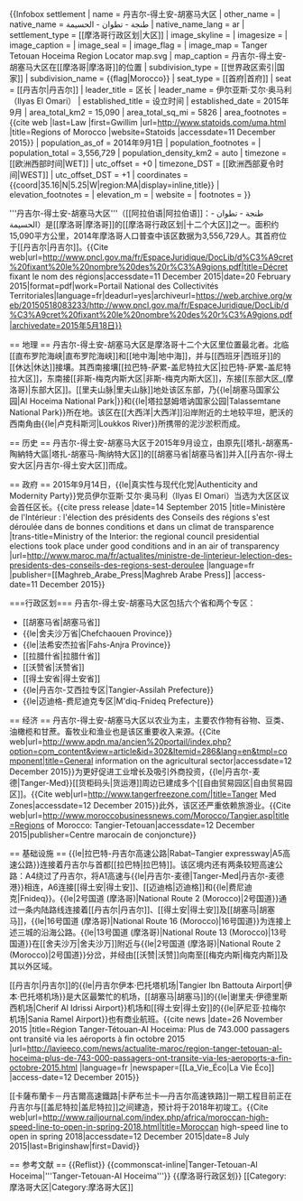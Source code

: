 {{Infobox settlement
| name                   = 丹吉尔-得土安-胡塞马大区
| other_name             =
| native_name            = طنجة - تطوان - الحسيمة
| native_name_lang       = ar
| settlement_type        = [[摩洛哥行政区划|大区]]
| image_skyline          =
| imagesize              =
| image_caption          =
| image_seal             = 
| image_flag             =
| image_map              = Tanger Tetouan Hoceima Region Locator map.svg
| map_caption            = 丹吉尔-得土安-胡塞马大区在[[摩洛哥|摩洛哥]]的位置
| subdivision_type       = [[世界政区索引|国家]]
| subdivision_name       = {{flag|Morocco}}
| seat_type              = [[首府|首府]]
| seat                   = [[丹吉尔|丹吉尔]]
| leader_title           = 区长
| leader_name            = 伊尔亚斯·艾尔·奥马利<br>（Ilyas El Omari）
| established_title      = 设立时间
| established_date       = 2015年9月
| area_total_km2         = 15,090
| area_total_sq_mi       = 5826
| area_footnotes         = <ref name=statoids>{{cite web |last=Law |first=Gwillim |url=http://www.statoids.com/uma.html |title=Regions of Morocco |website=Statoids |accessdate=11 December 2015}}</ref>
| population_as_of       = 2014年9月1日
| population_footnotes   = <ref name=statoids/>
| population_total       = 3,556,729
| population_density_km2 = auto
| timezone               = [[欧洲西部时间|WET]]
| utc_offset             = +0
| timezone_DST           = [[欧洲西部夏令时间|WEST]]
| utc_offset_DST         = +1
| coordinates            = {{coord|35.16|N|5.25|W|region:MA|display=inline,title}}
| elevation_footnotes    =
| elevation_m            =
| website                =
| footnotes              =
}}

'''丹吉尔-得土安-胡塞马大区'''（[[阿拉伯语|阿拉伯语]]：طنجة - تطوان - الحسيمة）是[[摩洛哥|摩洛哥]]的[[摩洛哥行政区划|十二个大区]]之一。面积约15,090平方公里，2014年摩洛哥人口普查中该区数据为3,556,729人。其首府位于[[丹吉尔|丹吉尔]]。<ref name="Bulletin">{{Cite web|url=http://www.pncl.gov.ma/fr/EspaceJuridique/DocLib/d%C3%A9cret%20fixant%20le%20nombre%20des%20r%C3%A9gions.pdf|title=Décret fixant le nom des régions|accessdate=11 December 2015|date=20 February 2015|format=pdf|work=Portail National des Collectivités Territoriales|language=fr|deadurl=yes|archiveurl=https://web.archive.org/web/20150518083233/http://www.pncl.gov.ma/fr/EspaceJuridique/DocLib/d%C3%A9cret%20fixant%20le%20nombre%20des%20r%C3%A9gions.pdf|archivedate=2015年5月18日}}</ref>

== 地理 ==
丹吉尔-得土安-胡塞马大区是摩洛哥十二个大区里位置最北者。北临[[直布罗陀海峡|直布罗陀海峡]]和[[地中海|地中海]]，并与[[西班牙|西班牙]]的[[休达|休达]]接壤。其西南接壤[[拉巴特-萨累-盖尼特拉大区|拉巴特-萨累-盖尼特拉大区]]，东南接[[非斯-梅克内斯大区|非斯-梅克内斯大区]]，东接[[东部大区_(摩洛哥)|东部大区]]。[[里夫山脉|里夫山脉]]地处该区东部，乃{{le|胡塞马国家公园|Al Hoceima National Park|}}和{{le|塔拉瑟姆塔讷国家公园|Talassemtane National Park}}所在地。该区在[[大西洋|大西洋]]沿岸附近的土地较平坦，肥沃的西南角由{{le|卢克科斯河|Loukkos River}}所携带的泥沙淤积而成。

== 历史 ==
丹吉尔-得土安-胡塞马大区于2015年9月设立，由原先[[塔扎-胡塞馬-陶納特大區|塔扎-胡塞马-陶纳特大区]]的[[胡塞马省|胡塞马省]]并入[[丹吉尔-得土安大区|丹吉尔-得土安大区]]而成。

== 政府 ==
2015年9月14日，{{le|真实性与现代化党|Authenticity and Modernity Party}}党员伊尔亚斯·艾尔·奥马利（Ilyas El Omari）当选为大区区议会首任区长。<ref>{{cite press release |date=14 September 2015 |title=Ministère de l'Intérieur : l'élection des présidents des Conseils des régions s'est déroulée dans de bonnes conditions et dans un climat de transparence |trans-title=Ministry of the Interior: the regional council presidential elections took place under good conditions and in an air of transparency |url=http://www.maroc.ma/fr/actualites/ministre-de-linterieur-lelection-des-presidents-des-conseils-des-regions-sest-deroulee |language=fr |publisher=[[Maghreb_Arabe_Press|Maghreb Arabe Press]] |access-date=11 December 2015}}</ref>

===行政区划===
丹吉尔-得土安-胡塞马大区包括六个省和两个专区：
* [[胡塞马省|胡塞马省]]
* {{le|舍夫沙万省|Chefchaouen Province}}
* {{le|法希安杰拉省|Fahs-Anjra Province}}
* [[拉腊什省|拉腊什省]]
* [[沃赞省|沃赞省]]
* [[得土安省|得土安省]]
* {{le|丹吉尔-艾西拉专区|Tangier-Assilah Prefecture}}
* {{le|迈迪格-费尼迪克专区|M'diq-Fnideq Prefecture}}

== 经济 ==
丹吉尔-得土安-胡塞马大区以农业为主，主要农作物有谷物、豆类、油橄榄和甘蔗。畜牧业和渔业也是该区重要收入来源。<ref>{{Cite web|url=http://www.apdn.ma/ancien%20portail/index.php?option=com_content&view=article&id=302&Itemid=286&lang=en&tmpl=component|title=General information on the agricultural sector|accessdate=12 December 2015}}</ref>为更好促进工业增长及吸引外商投资，{{le|丹吉尔-麦德|Tanger-Med}}[[货柜码头|货运港]]周边已建成多个[[自由贸易园区|自由贸易园区]]。<ref>{{Cite web|url=http://www.tangerfreezone.com/|title=Tanger Med Zones|accessdate=12 December 2015}}</ref>此外，该区还严重依赖旅游业。<ref>{{Cite web|url=http://www.moroccobusinessnews.com/Morocco/Tangier.asp|title=Regions of Morocco: Tangier-Tetouan|accessdate=12 December 2015|publisher=Centre marocain de conjoncture}}</ref>

== 基础设施 ==
{{le|拉巴特-丹吉尔高速公路|Rabat–Tangier expressway|A5高速公路}}连接着丹吉尔与首都[[拉巴特|拉巴特]]。该区境内还有两条较短高速公路：A4绕过了丹吉尔，将A1高速与{{le|丹吉尔-麦德|Tanger-Med|丹吉尔-麦德港}}相连，A6连接[[得土安|得土安]]、[[迈迪格|迈迪格]]和{{le|费尼迪克|Fnideq}}。{{le|2号国道 (摩洛哥)|National Route 2 (Morocco)|2号国道}}通过一条内陆路线连接着[[丹吉尔|丹吉尔]]、[[得土安|得土安]]及[[胡塞马|胡塞马]]，{{le|16号国道 (摩洛哥)|National Route 16 (Morocco)|16号国道}}为连接上述三城的沿海公路。{{le|13号国道 (摩洛哥)|National Route 13 (Morocco)|13号国道}}在[[舍夫沙万|舍夫沙万]]附近与{{le|2号国道 (摩洛哥)|National Route 2 (Morocco)|2号国道}}分岔，并经由[[沃赞|沃赞]]向南至[[梅克内斯|梅克内斯]]及其以外区域。

[[丹吉尔|丹吉尔]]的{{le|丹吉尔伊本·巴托塔机场|Tangier Ibn Battouta Airport|伊本·巴托塔机场}}是大区最繁忙的机场，[[胡塞马|胡塞马]]的{{le|谢里夫·伊德里斯西机场|Cherif Al Idrissi Airport}}机场和[[得土安|得土安]]的{{le|萨尼亚·拉梅尔机场|Sania Ramel Airport}}也有商业航班。<ref>{{cite news |date=26 November 2015 |title=Région Tanger-Tétouan-Al Hoceima: Plus de 743.000 passagers ont transité via les aéroports à fin octobre 2015 |url=http://lavieeco.com/news/actualite-maroc/region-tanger-tetouan-al-hoceima-plus-de-743-000-passagers-ont-transite-via-les-aeroports-a-fin-octobre-2015.html |language=fr |newspaper=[[La_Vie_Éco|La Vie Éco]] |access-date=12 December 2015}}</ref>

[[卡薩布蘭卡－丹吉爾高速鐵路|卡萨布兰卡—丹吉尔高速铁路]]一期工程目前正在丹吉尔与[[盖尼特拉|盖尼特拉]]之间建造，预计将于2018年初竣工。<ref>{{Cite web|url=http://www.railjournal.com/index.php/africa/moroccan-high-speed-line-to-open-in-spring-2018.html|title=Moroccan high-speed line to open in spring 2018|accessdate=12 December 2015|date=8 July 2015|last=Briginshaw|first=David}}</ref>

== 参考文献 ==
{{Reflist}}
{{commonscat-inline|Tanger-Tetouan-Al Hoceima|'''Tanger-Tetouan-Al Hoceima'''}}
{{摩洛哥行政区划}}
[[Category:摩洛哥大区|Category:摩洛哥大区]]
